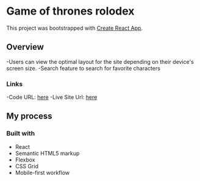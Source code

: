 # Game of thrones rolodex

This project was bootstrapped with [Create React App](https://github.com/facebook/create-react-app).

## Overview

-Users can view the optimal layout for the site depending on their device's screen size.
-Search feature to search for favorite characters

### Links
-Code URL: [here](https://github.com/akshkin/game-of-thrones)
-Live Site Url: [here](https://stellar-gelato-1f1f28.netlify.app)

## My process

### Built with
- React
- Semantic HTML5 markup
- Flexbox
- CSS Grid
- Mobile-first workflow
